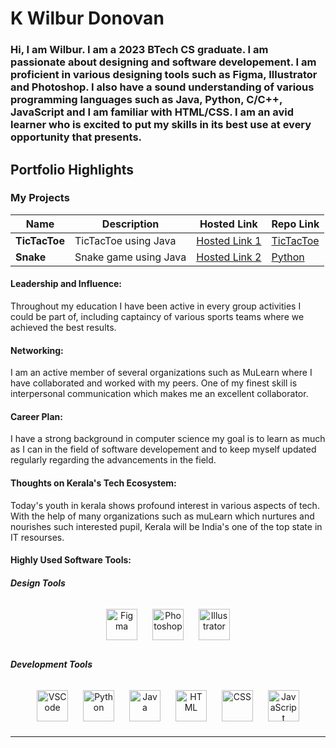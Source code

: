 # K Wilbur Donovan
### Hi, I am Wilbur. I am a 2023 BTech CS graduate. I am passionate about designing and software developement. I am proficient in various designing tools such as Figma, Illustrator and Photoshop. I also have a sound understanding of various programming languages such as Java, Python, C/C++, JavaScript and I am familiar with HTML/CSS. I am an avid learner who is excited to put my skills in its best use at every opportunity that presents. 


## Portfolio Highlights

### My Projects

| Name                | Description                                                               | Hosted Link                              | Repo Link                                                      |
|---------------------|---------------------------------------------------------------------------|------------------------------------------|----------------------------------------------------------------|
| **TicTacToe**  | TicTacToe using Java                                              | [Hosted Link 1](https://example.com)    | [TicTacToe](https://github.com/Citizen2405/TicTacToeJava)            |
| **Snake**  | Snake game using Java                                              | [Hosted Link 2](https://example.com)    | [Python](https://github.com/Citizen2405/Snake)             |

#### Leadership and Influence:

Throughout my education I have been active in every group activities I could be part of, including captaincy of various sports teams where we achieved the best results. 

#### Networking:

I am an active member of several organizations such as MuLearn where I have collaborated and worked with my peers. One of my finest skill is interpersonal communication which makes me an excellent collaborator. 

#### Career Plan:

I have a strong background in computer science my goal is to learn as much as I can in the field of software developement and to keep myself updated regularly regarding the advancements in the field. 

#### Thoughts on Kerala's Tech Ecosystem:

Today's youth in kerala shows profound interest in various aspects of tech. With the help of many organizations such as muLearn which nurtures and nourishes such interested pupil, Kerala will be India's one of the top state in IT resourses. 

#### Highly Used Software Tools:

##### Design Tools
<p align="center">
  <img src="https://upload.wikimedia.org/wikipedia/commons/3/33/Figma-logo.svg" alt="Figma" width="50" style="margin: 10px;"/>
  <img src="https://upload.wikimedia.org/wikipedia/commons/a/af/Adobe_Photoshop_CC_icon.svg" alt="Photoshop" width="50" style="margin: 10px;"/>
  <img src="https://upload.wikimedia.org/wikipedia/commons/f/fb/Adobe_Illustrator_CC_icon.svg" alt="Illustrator" width="50" style="margin: 10px;"/>
</p>

##### Development Tools
<p align="center">
  <img src="https://upload.wikimedia.org/wikipedia/commons/9/9a/Visual_Studio_Code_1.35_icon.svg" alt="VSCode" width="50" style="margin: 10px;"/>
  <img src="https://upload.wikimedia.org/wikipedia/commons/c/c3/Python-logo-notext.svg" alt="Python" width="50" style="margin: 10px;"/>
  <img src="https://upload.wikimedia.org/wikipedia/en/3/30/Java_programming_language_logo.svg" alt="Java" width="50" style="margin: 10px;"/>
  <img src="https://upload.wikimedia.org/wikipedia/commons/6/61/HTML5_logo_and_wordmark.svg" alt="HTML" width="50" style="margin: 10px;"/>
  <img src="https://upload.wikimedia.org/wikipedia/commons/d/d5/CSS3_logo_and_wordmark.svg" alt="CSS" width="50" style="margin: 10px;"/>
  <img src="https://upload.wikimedia.org/wikipedia/commons/6/6a/JavaScript-logo.png" alt="JavaScript" width="50" style="margin: 10px;"/>
</p>



---

